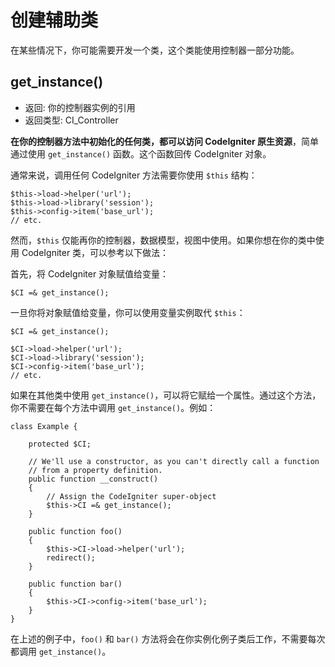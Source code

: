# 创建辅助类

在某些情况下，你可能需要开发一个类，这个类能使用控制器一部分功能。

## get_instance()

* 返回:	你的控制器实例的引用
* 返回类型:	CI_Controller

**在你的控制器方法中初始化的任何类，都可以访问 CodeIgniter 原生资源**，简单通过使用 `get_instance()` 函数。这个函数回传 CodeIgniter 对象。

通常来说，调用任何 CodeIgniter 方法需要你使用 `$this` 结构：

	$this->load->helper('url');
	$this->load->library('session');
	$this->config->item('base_url');
	// etc.

然而，`$this` 仅能再你的控制器，数据模型，视图中使用。如果你想在你的类中使用 CodeIgniter 类，可以参考以下做法：

首先，将 CodeIgniter 对象赋值给变量：

	$CI =& get_instance();

一旦你将对象赋值给变量，你可以使用变量实例取代 `$this`：

	$CI =& get_instance();

	$CI->load->helper('url');
	$CI->load->library('session');
	$CI->config->item('base_url');
	// etc.

如果在其他类中使用 `get_instance()`，可以将它赋给一个属性。通过这个方法，你不需要在每个方法中调用 `get_instance()`。例如：

	class Example {

		protected $CI;

		// We'll use a constructor, as you can't directly call a function
		// from a property definition.
		public function __construct()
		{
			// Assign the CodeIgniter super-object
			$this->CI =& get_instance();
		}

		public function foo()
		{
			$this->CI->load->helper('url');
			redirect();
		}

		public function bar()
		{
			$this->CI->config->item('base_url');
		}
	}

在上述的例子中，`foo()` 和 `bar()` 方法将会在你实例化例子类后工作，不需要每次都调用 `get_instance()`。
